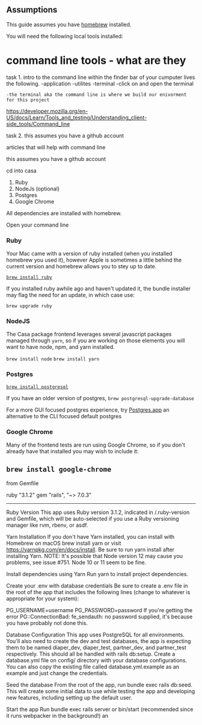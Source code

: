## Assumptions

This guide assumes you have [homebrew](https://brew.sh/) installed.

You will need the following local tools installed:

# command line tools - what are they
task 1. intro to the command line
within the finder bar of your cumputer lives the following.
-application
-utilites
-terminal 
-click on and open the terminal

    -the terminal aka the command line is where we build our enivorment for this project
https://developer.mozilla.org/en-US/docs/Learn/Tools_and_testing/Understanding_client-side_tools/Command_line


task 2. this assumes you have a github account




articles that will help with command line

this assumes you have a github account

cd into casa





1. Ruby
2. NodeJs (optional)
3. Postgres
4. Google Chrome

All dependencies are installed with homebrew.

Open your command line



### Ruby

Your Mac came with a version of ruby installed (when you installed homebrew you used it), however Apple is sometimes a little behind the current version and homebrew allows you to stey up to date.

[`brew install ruby`](https://formulae.brew.sh/formula/ruby#default)

If you installed ruby awhile ago and haven't updated it, the bundle installer may flag the need for an update, in which case use:

`brew upgrade ruby`

### NodeJS

The Casa package frontend leverages several javascript packages managed through `yarn`, so if you are working on those elements you will want to have node, npm, and yarn installed.

`brew install node`
`brew install yarn`

### Postgres

[`brew install postgresql`](https://wiki.postgresql.org/wiki/Homebrew)

If you have an older version of postgres, `brew postgresql-upgrade-database`

For a more GUI focused postgres experience, try [Postgres.app](https://postgresapp.com/) an alternative to the CLI focused default postgres

### Google Chrome

Many of the frontend tests are run using Google Chrome, so if you don't already have that installed you may wish to include it:

`brew install google-chrome`
--------------------------
from Gemfile 

ruby "3.1.2"
gem "rails", "~> 7.0.3"

----------------------
Ruby Version
This app uses Ruby version 3.1.2, indicated in /.ruby-version and Gemfile, which will be auto-selected if you use a Ruby versioning manager like rvm, rbenv, or asdf.

Yarn Installation
If you don't have Yarn installed, you can install with Homebrew on macOS brew install yarn or visit https://yarnpkg.com/en/docs/install. Be sure to run yarn install after installing Yarn. NOTE: It's possible that Node version 12 may cause you problems, see issue #751. Node 10 or 11 seem to be fine.

Install dependencies using Yarn
Run yarn to install project dependencies.

Create your .env with database credentials
Be sure to create a .env file in the root of the app that includes the following lines (change to whatever is appropriate for your system):

PG_USERNAME=username
PG_PASSWORD=password
If you're getting the error PG::ConnectionBad: fe_sendauth: no password supplied, it's because you have probably not done this.

Database Configuration
This app uses PostgreSQL for all environments. You'll also need to create the dev and test databases, the app is expecting them to be named diaper_dev, diaper_test, partner_dev, and partner_test respectively. This should all be handled with rails db:setup. Create a database.yml file on config/ directory with your database configurations. You can also copy the existing file called database.yml.example as an example and just change the credentials.

Seed the database
From the root of the app, run bundle exec rails db:seed. This will create some initial data to use while testing the app and developing new features, including setting up the default user.

Start the app
Run bundle exec rails server or bin/start (recommended since it runs webpacker in the background!) an